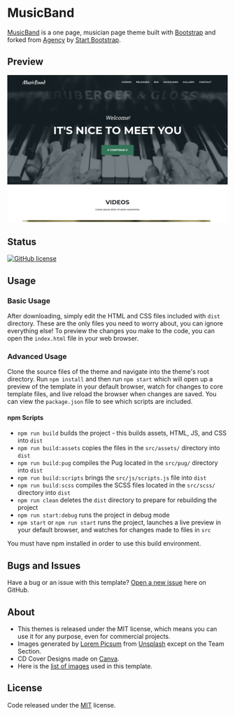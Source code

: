 # MusicBand

[MusicBand](https://github.com/rolodoom/musicband) is a one page, musician page theme built with [Bootstrap](https://getbootstrap.com/) and forked from [Agency](https://startbootstrap.com/theme/agency) by [Start Bootstrap](https://startbootstrap.com/).

## Preview

![MusicBand Preview](src/screenshots/screenshot.png)

## Status

[![GitHub license](https://img.shields.io/badge/license-MIT-blue.svg)](https://raw.githubusercontent.com/rolodoom/musicband/master/LICENSE)

## Usage

### Basic Usage

After downloading, simply edit the HTML and CSS files included with `dist` directory. These are the only files you need to worry about, you can ignore everything else! To preview the changes you make to the code, you can open the `index.html` file in your web browser.

### Advanced Usage

Clone the source files of the theme and navigate into the theme's root directory. Run `npm install` and then run `npm start` which will open up a preview of the template in your default browser, watch for changes to core template files, and live reload the browser when changes are saved. You can view the `package.json` file to see which scripts are included.

#### npm Scripts

-   `npm run build` builds the project - this builds assets, HTML, JS, and CSS into `dist`
-   `npm run build:assets` copies the files in the `src/assets/` directory into `dist`
-   `npm run build:pug` compiles the Pug located in the `src/pug/` directory into `dist`
-   `npm run build:scripts` brings the `src/js/scripts.js` file into `dist`
-   `npm run build:scss` compiles the SCSS files located in the `src/scss/` directory into `dist`
-   `npm run clean` deletes the `dist` directory to prepare for rebuilding the project
-   `npm run start:debug` runs the project in debug mode
-   `npm start` or `npm run start` runs the project, launches a live preview in your default browser, and watches for changes made to files in `src`

You must have npm installed in order to use this build environment.

## Bugs and Issues

Have a bug or an issue with this template? [Open a new issue](https://github.com/rolodoom/musicband/issues) here on GitHub.

## About

-   This themes is released under the MIT license, which means you can use it for any purpose, even for commercial projects.
-   Images generated by [Lorem Picsum](https://picsum.photos/) from [Unsplash](https://unsplash.com/) except on the Team Section.
-   CD Cover Designs made on [Canva](https://canva.com).
-   Here is the [list of images](src/IMAGES.md) used in this template.

## License

Code released under the [MIT](https://github.com/rolodoom/musicband/blob/master/LICENSE) license.
